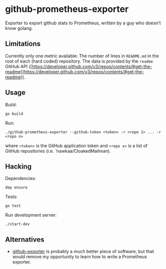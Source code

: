 # github-prometheus-exporter
Exporter to export github stats to Prometheus, written by a guy who doesn't know
golang.

## Limitations
Currently only one metric available: The number of lines in `README.md` in the
root of each (hard coded) repository. The data is provided by the `readme` GitHub API ([https://developer.github.com/v3/repos/contents/#get-the-readme](https://developer.github.com/v3/repos/contents/#get-the-readme)).

## Usage
Build:
```
go build
```

Run:
```
./github-prometheus-exporter --github-token <token> -r <repo 1> ... -r <repo n>
```
where `<token>` is the GitHub application token and `<repo x>` is a list of
GitHub repositories (i.e. `hawkaa/CloakedMailman).


## Hacking
Dependencies:
```
dep ensure
```

Tests:
```
go test
```

Run development server:
```
./start-dev
```


## Alternatives
* [github-exporter](https://github.com/infinityworks/github-exporter) is
probably a much better piece of software, but that would remove my opportunity
to learn how to write a Prometheus exporter.

